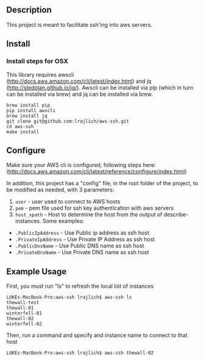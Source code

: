 ## Description
This project is meant to facilitate ssh'ing into aws servers. 

## Install
### Install steps for OSX
This library requires awscli (http://docs.aws.amazon.com/cli/latest/index.html) and jq (http://stedolan.github.io/jq/). Awscli can be installed via pip (which in turn can be installed via brew) and jq can be installed via brew.
```
brew install pip
pip install awscli
brew install jq
git clone git@github.com:lrajlich/aws-ssh.git
cd aws-ssh
make install
```
## Configure
Make sure your AWS cli is configured, following steps here: (http://docs.aws.amazon.com/cli/latest/reference/configure/index.html)

In addition, this project has a "config" file, in the root folder of the project, to be modified as needed, with 3 parameters:
 1. ```user``` - user used to connect to AWS hosts
 2. ```pem``` - pem file used for ssh key authentication with aws servers
 3. ```host_xpath``` - Host to determine the host from the output of describe-instances. Some examples:
   * ```.PublicIpAddress``` - Use Public ip address as ssh host
   * ```.PrivateIpAddress``` - Use Private IP Address as ssh host
   * ```.PublicDnsName``` - Use Public DNS name as ssh host
   * ```.PrivateDnsName``` - Use Private DNS name as ssh host

## Example Usage
First, you must run "ls" to refresh the local list of instances
```
LUKEs-MacBook-Pro:aws-ssh lrajlich$ aws-ssh ls
thewall-test
thewall-01
winterfell-01
thewall-02
winterfell-02
```
Then, run a command and specify and instance name to connect to that host
```
LUKEs-MacBook-Pro:aws-ssh lrajlich$ aws-ssh thewall-02
```
